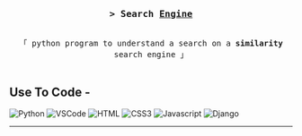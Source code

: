 <h3 align="center">
        <samp>&gt; Search
                <b><a target="_blank" href="#">Engine</a></b>
        </samp>
</h3>


<p align="center"> 
  <samp>
    <br>
    「 python program to understand a search on a <b>similarity</b> search engine 」
    <br>
    <br>
  </samp>
</p>

## Use To Code -

![Python](https://img.shields.io/badge/python-3670A0?style=for-the-badge&logo=python&logoColor=ffdd54)
![VSCode](https://img.shields.io/badge/Visual_Studio-0078d7?style=for-the-badge&logo=visual%20studio&logoColor=white)
![HTML](https://img.shields.io/badge/HTML5-E34F26?style=for-the-badge&logo=html5&logoColor=white)
![CSS3](https://img.shields.io/badge/CSS3-1572B6?style=for-the-badge&logo=css3&logoColor=white)
![Javascript](https://img.shields.io/badge/Javascript-F0DB4F?style=for-the-badge&labelColor=black&logo=javascript&logoColor=F0DB4F)
![Django](https://img.shields.io/badge/django-%23092E20.svg?style=for-the-badge&logo=django&logoColor=white)

<hr/>
<br/>
